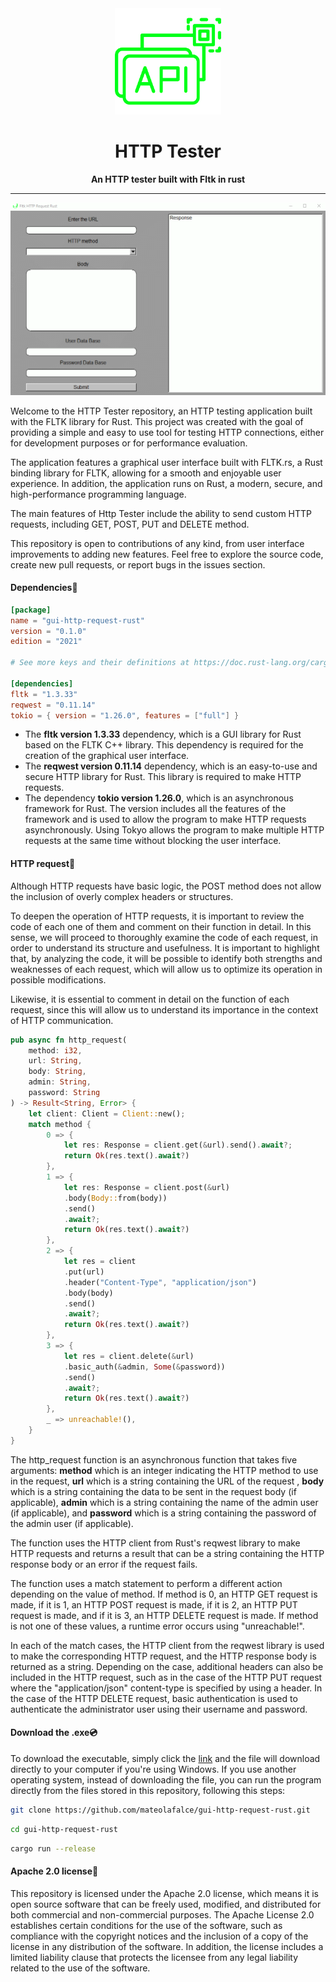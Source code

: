 <div align="center">

  <img height="170" src="/assets/api.png" />
  <h1 id="title">HTTP Tester</h1>
  <p>
    <strong>An HTTP tester built with Fltk in rust</strong>
  </p>

</div>

---

<div align="center">

![HTTP](assets/ftlk-rust.gif)

</div>

Welcome to the HTTP Tester repository, an HTTP testing application built with the FLTK library for Rust. This project was created with the goal of providing a simple and easy to use tool for testing HTTP connections, either for development purposes or for performance evaluation.

The application features a graphical user interface built with FLTK.rs, a Rust binding library for FLTK, allowing for a smooth and enjoyable user experience. In addition, the application runs on Rust, a modern, secure, and high-performance programming language.

The main features of Http Tester include the ability to send custom HTTP requests, including GET, POST, PUT and DELETE method.

This repository is open to contributions of any kind, from user interface improvements to adding new features. Feel free to explore the source code, create new pull requests, or report bugs in the issues section.

<h4>Dependencies🎒</h4>

```toml
[package]
name = "gui-http-request-rust"
version = "0.1.0"
edition = "2021"

# See more keys and their definitions at https://doc.rust-lang.org/cargo/reference/manifest.html

[dependencies]
fltk = "1.3.33"
reqwest = "0.11.14"
tokio = { version = "1.26.0", features = ["full"] }
```

- The **fltk version 1.3.33** dependency, which is a GUI library for Rust based on the FLTK C++ library. This dependency is required for the creation of the graphical user interface.
- The **reqwest version 0.11.14** dependency, which is an easy-to-use and secure HTTP library for Rust. This library is required to make HTTP requests.
- The dependency **tokio version 1.26.0**, which is an asynchronous framework for Rust. The version includes all the features of the framework and is used to allow the program to make HTTP requests asynchronously. Using Tokyo allows the program to make multiple HTTP requests at the same time without blocking the user interface.

<h4>HTTP request📡 </h4>

Although HTTP requests have basic logic, the POST method does not allow the inclusion of overly complex headers or structures.

To deepen the operation of HTTP requests, it is important to review the code of each one of them and comment on their function in detail. In this sense, we will proceed to thoroughly examine the code of each request, in order to understand its structure and usefulness. It is important to highlight that, by analyzing the code, it will be possible to identify both strengths and weaknesses of each request, which will allow us to optimize its operation in possible modifications.

Likewise, it is essential to comment in detail on the function of each request, since this will allow us to understand its importance in the context of HTTP communication.

```rust
pub async fn http_request(
    method: i32,
    url: String,
    body: String,
    admin: String,
    password: String
) -> Result<String, Error> {
    let client: Client = Client::new();
    match method {
        0 => {
            let res: Response = client.get(&url).send().await?;
            return Ok(res.text().await?)
        },
        1 => {
            let res: Response = client.post(&url)
            .body(Body::from(body))
            .send()
            .await?;
            return Ok(res.text().await?)
        },
        2 => {
            let res = client
            .put(url)
            .header("Content-Type", "application/json")
            .body(body)
            .send()
            .await?;
            return Ok(res.text().await?)
        },
        3 => {
            let res = client.delete(&url)
            .basic_auth(&admin, Some(&password))
            .send()
            .await?;
            return Ok(res.text().await?)
        },
        _ => unreachable!(),
    }
}
```

The http_request function is an asynchronous function that takes five arguments: **method** which is an integer indicating the HTTP method to use in the request, **url** which is a string containing the URL of the request , **body** which is a string containing the data to be sent in the request body (if applicable), **admin** which is a string containing the name of the admin user (if applicable), and **password** which is a string containing the password of the admin user (if applicable).

The function uses the HTTP client from Rust's reqwest library to make HTTP requests and returns a result that can be a string containing the HTTP response body or an error if the request fails.

The function uses a match statement to perform a different action depending on the value of method. If method is 0, an HTTP GET request is made, if it is 1, an HTTP POST request is made, if it is 2, an HTTP PUT request is made, and if it is 3, an HTTP DELETE request is made. If method is not one of these values, a runtime error occurs using "unreachable!".

In each of the match cases, the HTTP client from the reqwest library is used to make the corresponding HTTP request, and the HTTP response body is returned as a string. Depending on the case, additional headers can also be included in the HTTP request, such as in the case of the HTTP PUT request where the "application/json" content-type is specified by using a header. In the case of the HTTP DELETE request, basic authentication is used to authenticate the administrator user using their username and password.

<h4>Download the .exe💿</h4>

To download the executable, simply click the [link](https://drive.google.com/drive/folders/1b1pJpGmoZ_ZKzJKHdnILf99v-Owz0228?usp=sharing) and the file will download directly to your computer if you're using Windows. If you use another operating system, instead of downloading the file, you can run the program directly from the files stored in this repository, following this steps:

```bash
git clone https://github.com/mateolafalce/gui-http-request-rust.git
```

```bash
cd gui-http-request-rust
```
```bash
cargo run --release
```

<h4>Apache 2.0 license📜</h4>

This repository is licensed under the Apache 2.0 license, which means it is open source software that can be freely used, modified, and distributed for both commercial and non-commercial purposes. The Apache License 2.0 establishes certain conditions for the use of the software, such as compliance with the copyright notices and the inclusion of a copy of the license in any distribution of the software. In addition, the license includes a limited liability clause that protects the licensee from any legal liability related to the use of the software.
